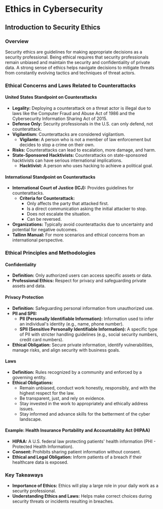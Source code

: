 # Ethics in Cybersecurity

## Introduction to Security Ethics

### Overview
Security ethics are guidelines for making appropriate decisions as a security professional. Being ethical requires that security professionals remain unbiased and maintain the security and confidentiality of private data. A strong sense of ethics helps navigate decisions to mitigate threats from constantly evolving tactics and techniques of threat actors.

### Ethical Concerns and Laws Related to Counterattacks

#### United States Standpoint on Counterattacks
- **Legality:** Deploying a counterattack on a threat actor is illegal due to laws like the Computer Fraud and Abuse Act of 1986 and the Cybersecurity Information Sharing Act of 2015. 
- **Defense Only:** Security professionals in the U.S. can only defend, not counterattack.
- **Vigilantism:** Counterattacks are considered vigilantism.
  - **Vigilante:** A person who is not a member of law enforcement but decides to stop a crime on their own.
- **Risks:** Counterattacks can lead to escalation, more damage, and harm.
- **State-Sponsored Hacktivists:** Counterattacks on state-sponsored hacktivists can have serious international implications.
  - **Hacktivist:** A person who uses hacking to achieve a political goal.

#### International Standpoint on Counterattacks
- **International Court of Justice (ICJ):** Provides guidelines for counterattacks.
  - **Criteria for Counterattack:**
    - Only affects the party that attacked first.
    - Is a direct communication asking the initial attacker to stop.
    - Does not escalate the situation.
    - Can be reversed.
- **Organizations:** Typically avoid counterattacks due to uncertainty and potential for negative outcomes.
- **Tallinn Manual:** For more scenarios and ethical concerns from an international perspective.

### Ethical Principles and Methodologies

#### Confidentiality
- **Definition:** Only authorized users can access specific assets or data.
- **Professional Ethics:** Respect for privacy and safeguarding private assets and data.

#### Privacy Protection
- **Definition:** Safeguarding personal information from unauthorized use.
- **PII and SPII:**
  - **PII (Personally Identifiable Information):** Information used to infer an individual's identity (e.g., name, phone number).
  - **SPII (Sensitive Personally Identifiable Information):** A specific type of PII with stricter handling guidelines (e.g., social security numbers, credit card numbers).
- **Ethical Obligation:** Secure private information, identify vulnerabilities, manage risks, and align security with business goals.

#### Laws
- **Definition:** Rules recognized by a community and enforced by a governing entity.
- **Ethical Obligations:**
  - Remain unbiased, conduct work honestly, responsibly, and with the highest respect for the law.
  - Be transparent, just, and rely on evidence.
  - Stay invested in the work to appropriately and ethically address issues.
  - Stay informed and advance skills for the betterment of the cyber landscape.

#### Example: Health Insurance Portability and Accountability Act (HIPAA)
- **HIPAA:** A U.S. federal law protecting patients' health information (PHI - Protected Health Information).
- **Consent:** Prohibits sharing patient information without consent.
- **Ethical and Legal Obligation:** Inform patients of a breach if their healthcare data is exposed.

### Key Takeaways
- **Importance of Ethics:** Ethics will play a large role in your daily work as a security professional.
- **Understanding Ethics and Laws:** Helps make correct choices during security threats or incidents resulting in breaches.